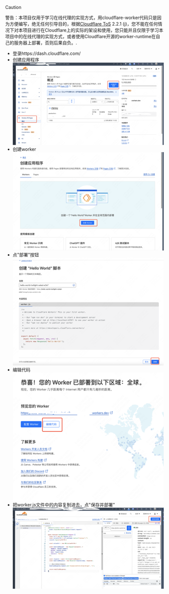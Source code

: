 > [!CAUTION]
> 警告：本项目仅用于学习在线代理的实现方式，用cloudflare-worker代码只是因为方便编写，绝无任何引导目的，根据[Cloudflare ToS](cloudflare.com/terms) 2.2.1 (j)，您不能在任何情况下对本项目进行在Cloudflare上的实际的架设和使用，您只能并且仅限于学习本项目中的在线代理的实现方式，或者使用Cloudflare开源的worker-runtime在自己的服务器上部署，否则后果自负。.


* 登录https://dash.cloudflare.com/
* 创建应用程序
![创建应用程序](img/1createapp.png)
* 创建worker
![创建worker](img/2createworker.png)
* 点"部署"按钮
![点击部署按钮](img/3deploy.png)
* 编辑代码
![编辑代码](img/4update.png)
* 把worker.js文件中的内容复制进去，点"保存并部署"
![保存并部署](img/5save.png)
